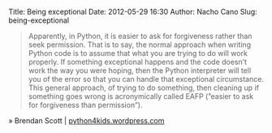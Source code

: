 Title: Being exceptional
Date: 2012-05-29 16:30
Author: Nacho Cano
Slug: being-exceptional

> Apparently, in Python, it is easier to ask for forgiveness rather than
> seek permission. That is to say, the normal approach when writing
> Python code is to assume that what you are trying to do will work
> properly. If something exceptional happens and the code doesn’t work
> the way you were hoping, then the Python interpreter will tell you of
> the error so that you can handle that exceptional circumstance. This
> general approach, of trying to do something, then cleaning up if
> something goes wrong is acronymically called EAFP (”easier to ask for
> forgiveness than permission”).

» Brendan Scott | [python4kids.wordpress.com][]

  [python4kids.wordpress.com]: http://python4kids.wordpress.com/2012/05/29/being-exceptional/
    "Being exceptional"
